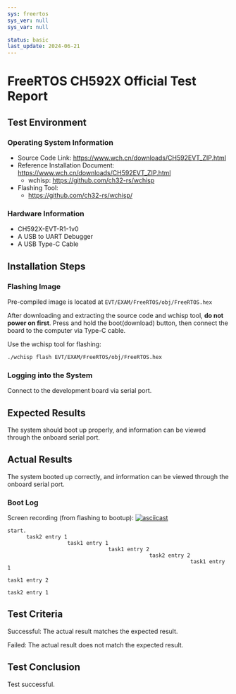 ```yaml
---
sys: freertos
sys_ver: null
sys_var: null

status: basic
last_update: 2024-06-21
---
```


# FreeRTOS CH592X Official  Test Report

## Test Environment

### Operating System Information

- Source Code Link: https://www.wch.cn/downloads/CH592EVT_ZIP.html
- Reference Installation Document: https://www.wch.cn/downloads/CH592EVT_ZIP.html
    - wchisp: https://github.com/ch32-rs/wchisp
- Flashing Tool:
    - https://github.com/ch32-rs/wchisp/

### Hardware Information

- CH592X-EVT-R1-1v0
- A USB to UART Debugger
- A USB Type-C Cable

## Installation Steps

### Flashing Image

Pre-compiled image is located at `EVT/EXAM/FreeRTOS/obj/FreeRTOS.hex`

After downloading and extracting the source code and wchisp tool, **do not power on first**. Press and hold the boot(download) button, then connect the board to the computer via Type-C cable.

Use the wchisp tool for flashing:
```bash
./wchisp flash EVT/EXAM/FreeRTOS/obj/FreeRTOS.hex

```

### Logging into the System

Connect to the development board via serial port.

## Expected Results

The system should boot up properly, and information can be viewed through the onboard serial port.

## Actual Results

The system booted up correctly, and information can be viewed through the onboard serial port.

### Boot Log

Screen recording (from flashing to bootup):
[![asciicast](https://asciinema.org/a/dQb48LYxe4BpWMlXeT0AcSBa6.svg)](https://asciinema.org/a/dQb48LYxe4BpWMlXeT0AcSBa6)

```log
start.
      task2 entry 1
                   task1 entry 1
                                task1 entry 2
                                             task2 entry 2
                                                          task1 entry 1
                                                                       task1 entry 2
                                                                                    task2 entry 1

```

## Test Criteria

Successful: The actual result matches the expected result.

Failed: The actual result does not match the expected result.

## Test Conclusion

Test successful.


